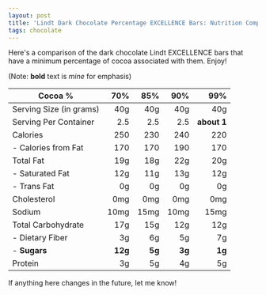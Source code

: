 ```yaml
---
layout: post
title: 'Lindt Dark Chocolate Percentage EXCELLENCE Bars: Nutrition Comparison'
tags: chocolate
---
```


Here's a comparison of the dark chocolate Lindt EXCELLENCE bars that have a minimum percentage of cocoa associated with them. Enjoy!

(Note: **bold** text is *mine* for emphasis)

| Cocoa %                 | 70%     | 85%    | 90%    | 99%         |
| ----------------------- | ------: | -----: | -----: | ----------: |
| Serving Size (in grams) | 40g     | 40g    | 40g    | 40g         |
| Serving Per Container   | 2.5     | 2.5    | 2.5    | **about 1** |
| Calories                | 250     | 230    | 240    | 220         |
| - Calories from Fat     | 170     | 170    | 190    | 170         |
| Total Fat               | 19g     | 18g    | 22g    | 20g         |
| - Saturated Fat         | 12g     | 11g    | 13g    | 12g         |
| - Trans Fat             | 0g      | 0g     | 0g     | 0g          |
| Cholesterol             | 0mg     | 0mg    | 0mg    | 0mg         |
| Sodium                  | 10mg    | 15mg   | 10mg   | 15mg        |
| Total Carbohydrate      | 17g     | 15g    | 12g    | 12g         |
| -  Dietary Fiber        | 3g      | 6g     | 5g     | 7g          |
| -  **Sugars**           | **12g** | **5g** | **3g** | **1g**      |
| Protein                 | 3g      | 5g     | 4g     | 5g          |

If anything here changes in the future, let me know!
